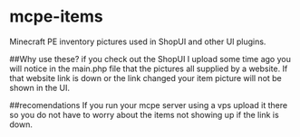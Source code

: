 # mcpe-items
Minecraft PE inventory pictures used in ShopUI and other UI plugins.

##Why use these?
if you check out the ShopUI I upload some time ago you will notice in the main.php file that the pictures all supplied by a website. If that website link is down or the link changed your item picture will not be shown in the UI.

##recomendations
If you run your mcpe server using a vps upload it there so you do not have to worry about the items not showing up if the link is down.
